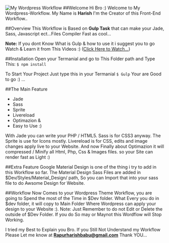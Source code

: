 ![My Wordpress Workflow](http://i.imgur.com/Wckv2m6.png)
##Welcome
Hi Bro :) Welcome to My Wordpress-Workflow. My Name is **Harish** I'm the Creator of this Front-End Workflow..

##Overview
This Workflow is Based on **Gulp Task** that can make your Jade, Sass, Javascript ect...Files Compiler Fast as cool...

**Note:** If you dont Know What is Gulp & how to use it i suggest you to go Watch & Learn it from This Videos :) ([Click Here to Watch...](https://youtu.be/LmdT2zhFmn4?list=PLv1YUP7gO_viROuRcGsDCNM-FUVgMYb_G "Gulp Tutorial in Youtube"))

##Installation
Open your Termanial and go to This Folder path and Type This: `$ npm install`

To Start Your Project Just type this in your Termanial `$ Gulp` Your are Good to go :) ...

##The Main Feature
- Jade
- Sass
- Sprite
- Livereload
- Optimazion &
- Easy to Use :)

With Jade you can write your PHP / HTML5. Sass is for CSS3 anyway. The Sprite is use for Icons mostly. Livereload is for CSS, edits and image changes apply live to your Website. And now Finally about Optimazion it will compressed / Minify all Html, Php, Css & Images files. so your Site can render fast as Light :)

##Extra Feature
Google Material Design is one of the thing i try to add in this Workflow so far. The Material Design Sass Files are added in $Dev/Styles/Material_Design/ path, So you can Import that into your sass file to do Awsome Design for Website.

##Workflow
Now Comes to your Wordpress Theme Workflow, you are going to Spend the most of the Time in $Dev folder. What Every you do in $dev folder, it will copy to Main Folder Where Wordpress can apply your design to your Website :).
Note: Just Remember to do not Edit or Delete the outside of $Dev Folder. If you do So may or Maynot this Wordflow will Stop Working.

I tried my Best to Explain you Bro. If you Still Not Understand my Workflow Please Let me know at **Rapurharishbabu@gmail.com** Thank YOU...
